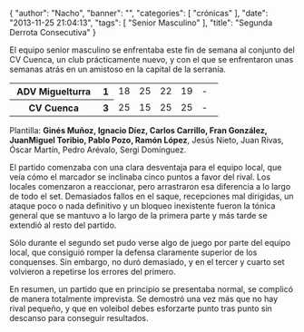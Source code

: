 {
  "author": "Nacho", 
  "banner": "", 
  "categories": [
    "crónicas"
  ], 
  "date": "2013-11-25 21:04:13", 
  "tags": [
    "Senior Masculino"
  ], 
  "title": "Segunda Derrota Consecutiva"
}

El equipo senior masculino se enfrentaba este fin de semana al conjunto del CV Cuenca, un club prácticamente nuevo, y con el que se enfrentaron unas semanas atrás en un amistoso en la capital de la serranía.

<table>
  <tr>
    <th width="*">ADV Miguelturra</th><th>1</th>
    <td width="10%">18</td>
    <td width="10%">25</td>
    <td width="10%">22</td>
    <td width="10%">19</td>
    <td width="10%">-</td>
  </tr>
  <tr>
    <th>CV Cuenca</th><th>3</th>
    <td width="10%">25</td>
    <td width="10%">15</td>
    <td width="10%">25</td>
    <td width="10%">25</td>
    <td width="10%">-</td>
  </tr>
</table>

Plantilla: <strong>Ginés Muñoz, Ignacio Díez, Carlos Carrillo, Fran González, JuanMiguel Toribio, Pablo Pozo, Ramón López</strong>, Jesús Nieto, Juan Rivas, Óscar Martín, Pedro Arévalo, Sergi Domínguez.

El partido comenzaba con una clara desventaja para el equipo local, que veía cómo el marcador se inclinaba cinco puntos a favor del rival. Los locales comenzaron a reaccionar, pero arrastraron esa diferencia a lo largo de todo el set. Demasiados fallos en el saque, recepciones mal dirigidas, un ataque poco o nada definitivo y un bloqueo inexistente fueron la tónica general que se mantuvo a lo largo de la primera parte y más tarde se extendió al resto del partido.

Sólo durante el segundo set pudo verse algo de juego por parte del equipo local, que consiguió romper la defensa claramente superior de los conquenses. Sin embargo, no duró demasiado, y en el tercer y cuarto set volvieron a repetirse los errores del primero.

En resumen, un partido que en principio se presentaba normal, se complicó de manera totalmente imprevista. Se demostró una vez más que no hay rival pequeño, y que en voleibol debes esforzarte punto tras punto sin descanso para conseguir resultados.



